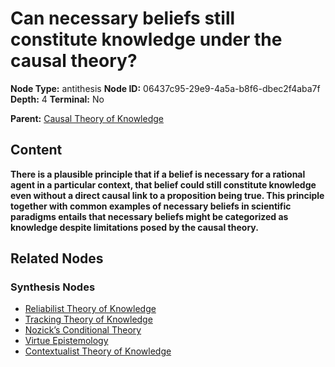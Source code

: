 # Can necessary beliefs still constitute knowledge under the causal theory?

**Node Type:** antithesis
**Node ID:** 06437c95-29e9-4a5a-b8f6-dbec2f4aba7f
**Depth:** 4
**Terminal:** No

**Parent:** [Causal Theory of Knowledge](causal-theory-of-knowledge-synthesis-b2b10034-482f-418e-b256-f8ad46aa44f3.md)

## Content

**There is a plausible principle that if a belief is necessary for a rational agent in a particular context, that belief could still constitute knowledge even without a direct causal link to a proposition being true. This principle together with common examples of necessary beliefs in scientific paradigms entails that necessary beliefs might be categorized as knowledge despite limitations posed by the causal theory.**

## Related Nodes

### Synthesis Nodes

- [Reliabilist Theory of Knowledge](reliabilist-theory-of-knowledge-synthesis-ba6e7558-501f-4837-838c-463ea39375d6.md)
- [Tracking Theory of Knowledge](tracking-theory-of-knowledge-synthesis-90c35afe-e0e6-49ab-9857-5b6c47857d46.md)
- [Nozick’s Conditional Theory](nozicks-conditional-theory-synthesis-069931d4-7590-4c43-b0fe-870346ae1471.md)
- [Virtue Epistemology](virtue-epistemology-synthesis-d7696513-77ba-462f-94b0-104397e394a6.md)
- [Contextualist Theory of Knowledge](contextualist-theory-of-knowledge-synthesis-2d46f727-dff4-4e06-b253-aa903a9770f2.md)
